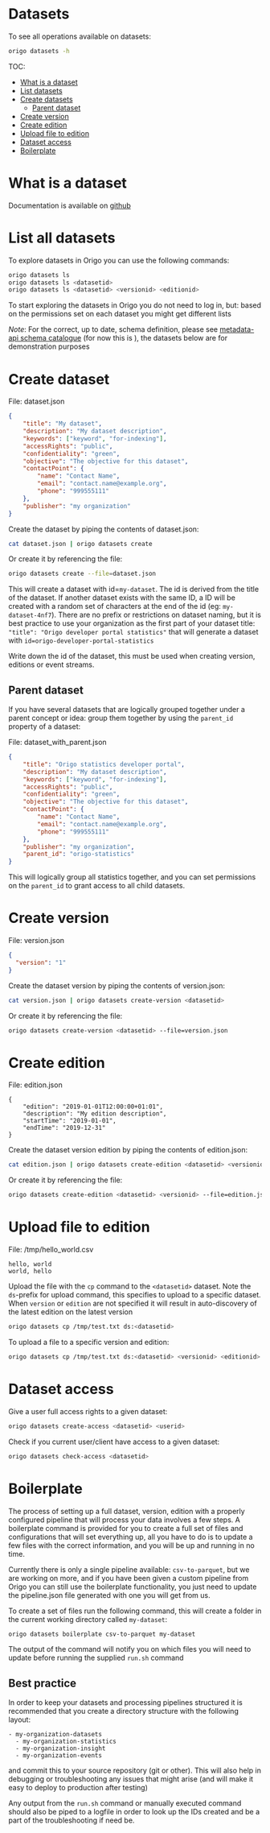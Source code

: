 Datasets
=====
To see all operations available on datasets:
```bash
origo datasets -h
```

TOC:
* [What is a dataset](#what-is-a-dataset)
* [List datasets](#list-all-dataset)
* [Create datasets](#create-dataset)
  * [Parent dataset](#parent-dataset)
* [Create version](#create-version)
* [Create edition](#create-edition)
* [Upload file to edition](#upload-file-to-edition)
* [Dataset access](#dataset-access)
* [Boilerplate](#boilerplate)


# What is a dataset
Documentation is available on [github](https://oslokommune.github.io/dataplattform/)


# List all datasets
To explore datasets in Origo you can use the following commands:
```bash
origo datasets ls
origo datasets ls <datasetid>
origo datasets ls <datasetid> <versionid> <editionid>
```
To start exploring the datasets in Origo you do not need to log in, but: based on the permissions set on each dataset you might get different lists

*Note*: For the correct, up to date, schema definition, please see [metadata-api schema catalogue](https://github.oslo.kommune.no/origo-dataplatform/metadata-api/tree/master/schema) (for now this is ), the datasets below are for demonstration purposes

# Create dataset

File: dataset.json
```json
{
    "title": "My dataset",
    "description": "My dataset description",
    "keywords": ["keyword", "for-indexing"],
    "accessRights": "public",
    "confidentiality": "green",
    "objective": "The objective for this dataset",
    "contactPoint": {
        "name": "Contact Name",
        "email": "contact.name@example.org",
        "phone": "999555111"
    },
    "publisher": "my organization"
}

```

Create the dataset by piping the contents of dataset.json:
```bash
cat dataset.json | origo datasets create
```

Or create it by referencing the file:
```bash
origo datasets create --file=dataset.json
```

This will create a dataset with id=`my-dataset`. The id is derived from the title of the dataset. If another dataset exists with the same ID, a ID will be created with a random set of characters at the end of the id (eg: `my-dataset-4nf7`). There are no prefix or restrictions on dataset naming, but it is best practice to use your organization as the first part of your dataset title: `"title": "Origo developer portal statistics"`  that will generate a dataset with `id=origo-developer-portal-statistics`

Write down the id of the dataset, this must be used when creating version, editions or event streams.

## Parent dataset
If you have several datasets that are logically grouped together under a parent concept or idea: group them together by using the `parent_id` property of a dataset:

File: dataset_with_parent.json
```json
{
    "title": "Origo statistics developer portal",
    "description": "My dataset description",
    "keywords": ["keyword", "for-indexing"],
    "accessRights": "public",
    "confidentiality": "green",
    "objective": "The objective for this dataset",
    "contactPoint": {
        "name": "Contact Name",
        "email": "contact.name@example.org",
        "phone": "999555111"
    },
    "publisher": "my organization",
    "parent_id": "origo-statistics"
}
```
This will logically group all statistics together, and you can set permissions on the `parent_id` to grant access to all child datasets.

# Create version
File: version.json
```json
{
  "version": "1"
}

```
Create the dataset version by piping the contents of version.json:
```bash
cat version.json | origo datasets create-version <datasetid>
```
Or create it by referencing the file:
```bash
origo datasets create-version <datasetid> --file=version.json
```

# Create edition
File: edition.json
```
{
    "edition": "2019-01-01T12:00:00+01:01",
    "description": "My edition description",
    "startTime": "2019-01-01",
    "endTime": "2019-12-31"
}

```
Create the dataset version edition by piping the contents of edition.json:
```bash
cat edition.json | origo datasets create-edition <datasetid> <versionid>
```
Or create it by referencing the file:
```bash
origo datasets create-edition <datasetid> <versionid> --file=edition.json
```

# Upload file to edition
File: /tmp/hello_world.csv
```csv
hello, world
world, hello
```

Upload the file with the `cp` command to the `<datasetid>` dataset. Note the `ds`-prefix for upload command, this specifies to upload to a specific dataset.
When `version` or `edition` are not specified it will result in auto-discovery of the latest edition on the latest version
```bash
origo datasets cp /tmp/test.txt ds:<datasetid>
```

To upload a file to a specific version and edition:
```bash
origo datasets cp /tmp/test.txt ds:<datasetid> <versionid> <editionid>
```

# Dataset access

Give a user full access rights to a given dataset:
```bash
origo datasets create-access <datasetid> <userid>
```

Check if you current user/client have access to a given dataset:
```bash
origo datasets check-access <datasetid>
```

# Boilerplate
The process of setting up a full dataset, version, edition with a properly configured pipeline that will process your data involves a few steps. A boilerplate command is provided for you to create a full set of files and configurations that will set everything up, all you have to do is to update a few files with the correct information, and you will be up and running in no time.

Currently there is only a single pipeline available: `csv-to-parquet`, but we are working on more, and if you have been given a custom pipeline from Origo you can still use the boilerplate functionality, you just need to update the pipeline.json file generated with one you will get from us.

To create a set of files run the following command, this will create a folder in the current working directory called `my-dataset`:
```bash
origo datasets boilerplate csv-to-parquet my-dataset
```

The output of the command will notify you on which files you will need to update before running the supplied `run.sh` command
## Best practice
In order to keep your datasets and processing pipelines structured it is recommended that you create a directory structure with the following layout:
```
- my-organization-datasets
  - my-organization-statistics
  - my-organization-insight
  - my-organization-events
```
and commit this to your source repository (git or other). This will also help in debugging or troubleshooting any issues that might arise (and will make it easy to deploy to production after testing)

Any output from the `run.sh` command or manually executed command should also be piped to a logfile in order to look up the IDs created and be a part of the troubleshooting if need be.
